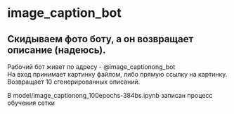# image_caption_bot

## Скидываем фото боту, а он возвращает описание (надеюсь).
Рабочий бот живет по адресу - @image_captionong_bot<br>
На вход принимает картинку файлом, либо прямую ссылку на картинку.<br>
Возвращает 10 сгенерированных описаний.

В model/image_captionong_100epochs-384bs.ipynb записан процесс обучения сетки
